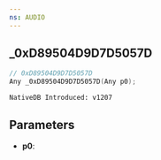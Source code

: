```yaml
---
ns: AUDIO
---
```

## _0xD89504D9D7D5057D

```c
// 0xD89504D9D7D5057D
Any _0xD89504D9D7D5057D(Any p0);
```

```
NativeDB Introduced: v1207
```

## Parameters
* **p0**:
